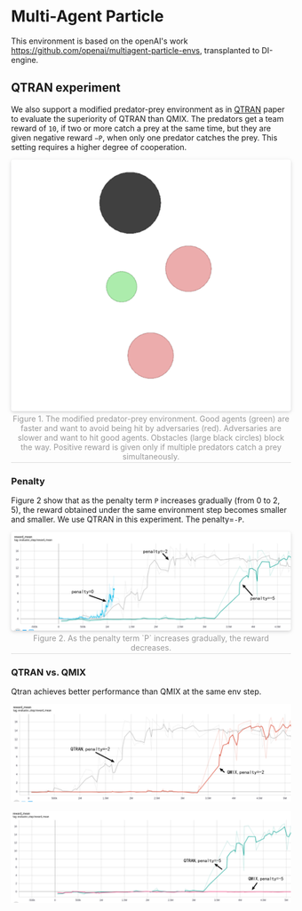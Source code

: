 # Multi-Agent Particle

This environment is based on the openAI's work <https://github.com/openai/multiagent-particle-envs>, transplanted to DI-engine.

## QTRAN experiment

We also support a modified predator-prey environment as in [QTRAN](https://arxiv.org/abs/1905.05408) paper to evaluate the superiority of QTRAN than QMIX. The predators get a team reward of `10`, if two or more catch a prey at the same time, but they are given negative reward `−P`, when only one predator catches the prey. This setting requires a higher degree of cooperation.

<center>    <img style="border-radius: 0.3125em;    box-shadow: 0 2px 4px 0 rgba(34,36,38,.12),0 2px 10px 0 rgba(34,36,38,.08);"     src="image/modified_predator_prey.png">    <br>    <div style="color:orange; border-bottom: 1px solid #d9d9d9;    display: inline-block;    color: #999;    padding: 2px;">Figure 1.  The modified predator-prey environment. Good agents (green) are faster and want to avoid being hit by adversaries (red). Adversaries are slower and want to hit good agents. Obstacles (large black circles) block the way. Positive reward is given only if multiple predators catch a prey simultaneously.</div> </center>

### Penalty

Figure 2 show that as the penalty term `P` increases gradually (from 0 to 2, 5), the reward obtained under the same environment step becomes smaller and smaller. We use QTRAN in this experiment.  The penalty=`-P`.

<center>    <img style="border-radius: 0.3125em;    box-shadow: 0 2px 4px 0 rgba(34,36,38,.12),0 2px 10px 0 rgba(34,36,38,.08);"     src="image/qtran_with_different_penalty.png">    <br>    <div style="color:orange; border-bottom: 1px solid #d9d9d9;    display: inline-block;    color: #999;    padding: 2px;">Figure 2. As the penalty term `P` increases gradually, the reward decreases. </div> </center>

### QTRAN vs. QMIX

Qtran achieves better performance than QMIX at the same env step.

![image-20210821235020851](image/qtran_vs_qmix_penalty2.png)

![image-20210821234841919](image/qtran_vs_qmix_penalty5.png)